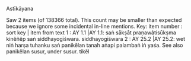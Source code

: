 Astīkāyana

Saw 2 items (of 138366 total). This count may be smaller than expected because we ignore some incidental in-line mentions.
Key: item number : sort key | item from text
1 : AY 1.1 |AY 1.1: saṅ sākṣāt praṇawâtisūkṣma kinĕñĕp saṅ siddhayogīśwara.  siddhayogīśwara
2 : AY 25.2 |AY 25.2: wet niṅ harṣa tuhanku saṅ panikĕlan tanah aṅapi palambaṅ iṅ yaśa. See also panikĕlan susur, under susur.  tikĕl
